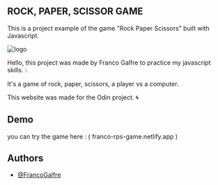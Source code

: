 ## ROCK, PAPER, SCISSOR GAME

This is a project example of the game "Rock Paper Scissors" built with Javascript.

![logo](https://i.imgur.com/qCJs2VF.jpg)

Hello, this project was made by Franco Galfre to practice my javascript skills. 💧

It's a game of rock, paper, scissors, a player vs a computer.

This website was made for the Odin project. 🌀

## Demo

you can try the game here : ( franco-rps-game.netlify.app )

## Authors

- [@FrancoGalfre](https://www.github.com/francogalfre)
